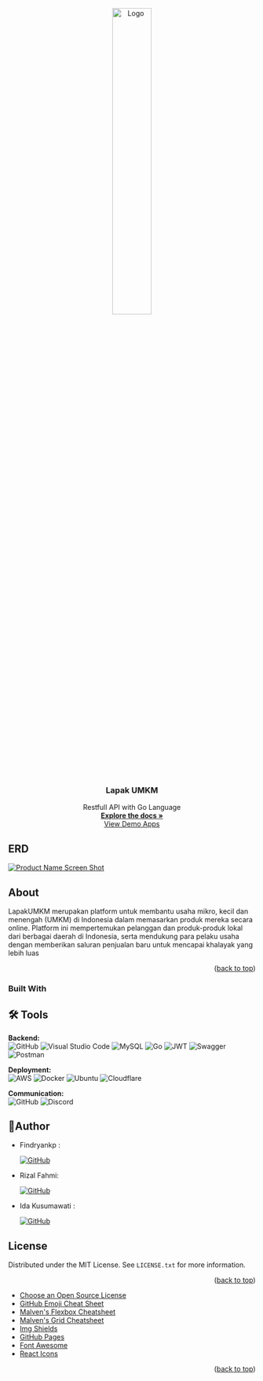 <div align="center">
  <a href="https://github.com/othneildrew/Best-README-Template">
    <img src="docs/logo.png" alt="Logo" width="40%">
  </a>

  <h3 align="center">Lapak UMKM</h3>

  <p align="center">
    Restfull API with Go Language
    <br />
    <a href="https://app.swaggerhub.com/apis-docs/UMARUUUN11_1/ALTA-LapakUMKM/1.0.0"><strong>Explore the docs »</strong></a>
    <br />
    <a href="https://lapakumkm.netlify.app/">View Demo Apps</a>
  </p>
</div>


## ERD

[![Product Name Screen Shot][product-screenshot]](https://example.com)

## About
LapakUMKM merupakan platform untuk membantu usaha mikro, kecil dan menengah (UMKM) di Indonesia dalam memasarkan produk mereka secara online. Platform ini mempertemukan pelanggan dan produk-produk lokal dari berbagai daerah di Indonesia, serta mendukung para pelaku usaha dengan memberikan saluran penjualan baru untuk mencapai khalayak yang lebih luas

<p align="right">(<a href="#readme-top">back to top</a>)</p>



### Built With


## 🛠 Tools
**Backend:** <br>
![GitHub](https://img.shields.io/badge/github-%23121011.svg?style=for-the-badge&logo=github&logoColor=white)
![Visual Studio Code](https://img.shields.io/badge/Visual%20Studio%20Code-0078d7.svg?style=for-the-badge&logo=visual-studio-code&logoColor=white)
![MySQL](https://img.shields.io/badge/mysql-%2300f.svg?style=for-the-badge&logo=mysql&logoColor=white)
![Go](https://img.shields.io/badge/go-%2300ADD8.svg?style=for-the-badge&logo=go&logoColor=white)
![JWT](https://img.shields.io/badge/JWT-black?style=for-the-badge&logo=JSON%20web%20tokens)
![Swagger](https://img.shields.io/badge/-Swagger-%23Clojure?style=for-the-badge&logo=swagger&logoColor=white)
![Postman](https://img.shields.io/badge/Postman-FF6C37?style=for-the-badge&logo=postman&logoColor=white)

**Deployment:** <br>
![AWS](https://img.shields.io/badge/AWS-%23FF9900.svg?style=for-the-badge&logo=amazon-aws&logoColor=white)
![Docker](https://img.shields.io/badge/docker-%230db7ed.svg?style=for-the-badge&logo=docker&logoColor=white)
![Ubuntu](https://img.shields.io/badge/Ubuntu-E95420?style=for-the-badge&logo=ubuntu&logoColor=white)
![Cloudflare](https://img.shields.io/badge/Cloudflare-F38020?style=for-the-badge&logo=Cloudflare&logoColor=white)

**Communication:**  
![GitHub](https://img.shields.io/badge/github%20Project-%23121011.svg?style=for-the-badge&logo=github&logoColor=white)
![Discord](https://img.shields.io/badge/Discord-%237289DA.svg?style=for-the-badge&logo=discord&logoColor=white)

## 🤖Author

- Findryankp :

  [![GitHub](https://img.shields.io/badge/-Findryankp-black?style=for-the-badge&logo=github&logoColor=white)]([https://github.com/Findryankp])
- Rizal Fahmi:

  [![GitHub](https://img.shields.io/badge/-RizalFahmi-black?style=for-the-badge&logo=github&logoColor=white)](hhttps://github.com/rizal-fahmi)

- Ida Kusumawati :

  [![GitHub](https://img.shields.io/badge/-Idakusumawati-black?style=for-the-badge&logo=github&logoColor=white)]([https://github.com/kocwng])

<!-- LICENSE -->
## License

Distributed under the MIT License. See `LICENSE.txt` for more information.

<p align="right">(<a href="#readme-top">back to top</a>)</p>

* [Choose an Open Source License](https://choosealicense.com)
* [GitHub Emoji Cheat Sheet](https://www.webpagefx.com/tools/emoji-cheat-sheet)
* [Malven's Flexbox Cheatsheet](https://flexbox.malven.co/)
* [Malven's Grid Cheatsheet](https://grid.malven.co/)
* [Img Shields](https://shields.io)
* [GitHub Pages](https://pages.github.com)
* [Font Awesome](https://fontawesome.com)
* [React Icons](https://react-icons.github.io/react-icons/search)

<p align="right">(<a href="#readme-top">back to top</a>)</p>

[contributors-shield]: https://img.shields.io/github/contributors/othneildrew/Best-README-Template.svg?style=for-the-badge
[contributors-url]: https://github.com/othneildrew/Best-README-Template/graphs/contributors
[forks-shield]: https://img.shields.io/github/forks/othneildrew/Best-README-Template.svg?style=for-the-badge
[forks-url]: https://github.com/othneildrew/Best-README-Template/network/members
[stars-shield]: https://img.shields.io/github/stars/othneildrew/Best-README-Template.svg?style=for-the-badge
[stars-url]: https://github.com/othneildrew/Best-README-Template/stargazers
[issues-shield]: https://img.shields.io/github/issues/othneildrew/Best-README-Template.svg?style=for-the-badge
[issues-url]: https://github.com/othneildrew/Best-README-Template/issues
[license-shield]: https://img.shields.io/github/license/othneildrew/Best-README-Template.svg?style=for-the-badge
[license-url]: https://github.com/othneildrew/Best-README-Template/blob/master/LICENSE.txt
[linkedin-shield]: https://img.shields.io/badge/-LinkedIn-black.svg?style=for-the-badge&logo=linkedin&colorB=555
[linkedin-url]: https://linkedin.com/in/othneildrew
[product-screenshot]: docs/ERD.png
[Next.js]: https://img.shields.io/badge/next.js-000000?style=for-the-badge&logo=nextdotjs&logoColor=white
[Next-url]: https://nextjs.org/
[React.js]: https://img.shields.io/badge/React-20232A?style=for-the-badge&logo=react&logoColor=61DAFB
[React-url]: https://reactjs.org/
[Vue.js]: https://img.shields.io/badge/Vue.js-35495E?style=for-the-badge&logo=vuedotjs&logoColor=4FC08D
[Vue-url]: https://vuejs.org/
[Angular.io]: https://img.shields.io/badge/Angular-DD0031?style=for-the-badge&logo=angular&logoColor=white
[Angular-url]: https://angular.io/
[Svelte.dev]: https://img.shields.io/badge/Svelte-4A4A55?style=for-the-badge&logo=svelte&logoColor=FF3E00
[Svelte-url]: https://svelte.dev/
[Laravel.com]: https://img.shields.io/badge/Laravel-FF2D20?style=for-the-badge&logo=laravel&logoColor=white
[Laravel-url]: https://laravel.com
[Bootstrap.com]: https://img.shields.io/badge/Bootstrap-563D7C?style=for-the-badge&logo=bootstrap&logoColor=white
[Bootstrap-url]: https://getbootstrap.com
[JQuery.com]: https://img.shields.io/badge/jQuery-0769AD?style=for-the-badge&logo=jquery&logoColor=white
[JQuery-url]: https://jquery.com 

[Golang]: https://img.shields.io/badge/Laravel-FF2D20?style=for-the-badge&logo=laravel&logoColor=white
[Golang-url]: https://laravel.com

